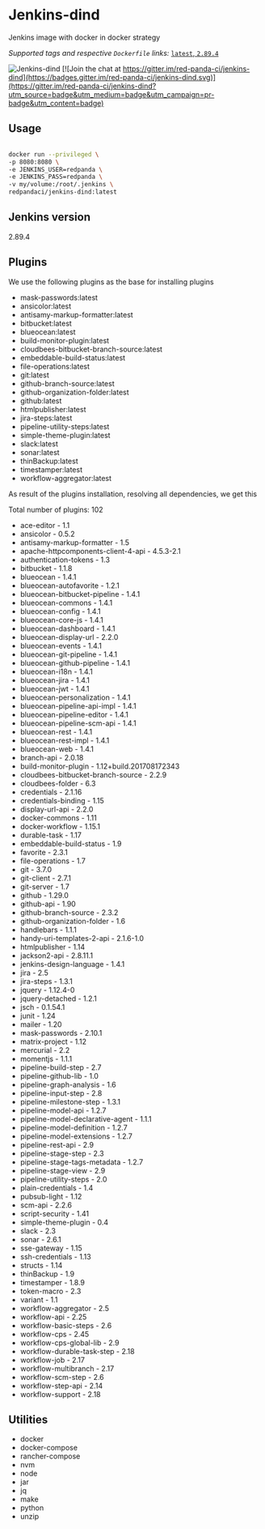 # Jenkins-dind

Jenkins image with docker in docker strategy

_Supported tags and respective `Dockerfile` links:_
[`latest`, `2.89.4`](Dockerfile)

![Jenkins-dind](https://raw.githubusercontent.com/red-panda-ci/jenkins-dind/master/logo.png) [![Join the chat at https://gitter.im/red-panda-ci/jenkins-dind](https://badges.gitter.im/red-panda-ci/jenkins-dind.svg)](https://gitter.im/red-panda-ci/jenkins-dind?utm_source=badge&utm_medium=badge&utm_campaign=pr-badge&utm_content=badge)

## Usage

```bash

docker run --privileged \
-p 8080:8080 \
-e JENKINS_USER=redpanda \
-e JENKINS_PASS=redpanda \
-v my/volume:/root/.jenkins \
redpandaci/jenkins-dind:latest

```

## Jenkins version

2.89.4

## Plugins

We use the following plugins as the base for installing plugins

* mask-passwords:latest
* ansicolor:latest
* antisamy-markup-formatter:latest
* bitbucket:latest
* blueocean:latest
* build-monitor-plugin:latest
* cloudbees-bitbucket-branch-source:latest
* embeddable-build-status:latest
* file-operations:latest
* git:latest
* github-branch-source:latest
* github-organization-folder:latest
* github:latest
* htmlpublisher:latest
* jira-steps:latest
* pipeline-utility-steps:latest
* simple-theme-plugin:latest
* slack:latest
* sonar:latest
* thinBackup:latest
* timestamper:latest
* workflow-aggregator:latest

As result of the plugins installation, resolving all dependencies, we get this

Total number of plugins: 102

* ace-editor - 1.1
* ansicolor - 0.5.2
* antisamy-markup-formatter - 1.5
* apache-httpcomponents-client-4-api - 4.5.3-2.1
* authentication-tokens - 1.3
* bitbucket - 1.1.8
* blueocean - 1.4.1
* blueocean-autofavorite - 1.2.1
* blueocean-bitbucket-pipeline - 1.4.1
* blueocean-commons - 1.4.1
* blueocean-config - 1.4.1
* blueocean-core-js - 1.4.1
* blueocean-dashboard - 1.4.1
* blueocean-display-url - 2.2.0
* blueocean-events - 1.4.1
* blueocean-git-pipeline - 1.4.1
* blueocean-github-pipeline - 1.4.1
* blueocean-i18n - 1.4.1
* blueocean-jira - 1.4.1
* blueocean-jwt - 1.4.1
* blueocean-personalization - 1.4.1
* blueocean-pipeline-api-impl - 1.4.1
* blueocean-pipeline-editor - 1.4.1
* blueocean-pipeline-scm-api - 1.4.1
* blueocean-rest - 1.4.1
* blueocean-rest-impl - 1.4.1
* blueocean-web - 1.4.1
* branch-api - 2.0.18
* build-monitor-plugin - 1.12+build.201708172343
* cloudbees-bitbucket-branch-source - 2.2.9
* cloudbees-folder - 6.3
* credentials - 2.1.16
* credentials-binding - 1.15
* display-url-api - 2.2.0
* docker-commons - 1.11
* docker-workflow - 1.15.1
* durable-task - 1.17
* embeddable-build-status - 1.9
* favorite - 2.3.1
* file-operations - 1.7
* git - 3.7.0
* git-client - 2.7.1
* git-server - 1.7
* github - 1.29.0
* github-api - 1.90
* github-branch-source - 2.3.2
* github-organization-folder - 1.6
* handlebars - 1.1.1
* handy-uri-templates-2-api - 2.1.6-1.0
* htmlpublisher - 1.14
* jackson2-api - 2.8.11.1
* jenkins-design-language - 1.4.1
* jira - 2.5
* jira-steps - 1.3.1
* jquery - 1.12.4-0
* jquery-detached - 1.2.1
* jsch - 0.1.54.1
* junit - 1.24
* mailer - 1.20
* mask-passwords - 2.10.1
* matrix-project - 1.12
* mercurial - 2.2
* momentjs - 1.1.1
* pipeline-build-step - 2.7
* pipeline-github-lib - 1.0
* pipeline-graph-analysis - 1.6
* pipeline-input-step - 2.8
* pipeline-milestone-step - 1.3.1
* pipeline-model-api - 1.2.7
* pipeline-model-declarative-agent - 1.1.1
* pipeline-model-definition - 1.2.7
* pipeline-model-extensions - 1.2.7
* pipeline-rest-api - 2.9
* pipeline-stage-step - 2.3
* pipeline-stage-tags-metadata - 1.2.7
* pipeline-stage-view - 2.9
* pipeline-utility-steps - 2.0
* plain-credentials - 1.4
* pubsub-light - 1.12
* scm-api - 2.2.6
* script-security - 1.41
* simple-theme-plugin - 0.4
* slack - 2.3
* sonar - 2.6.1
* sse-gateway - 1.15
* ssh-credentials - 1.13
* structs - 1.14
* thinBackup - 1.9
* timestamper - 1.8.9
* token-macro - 2.3
* variant - 1.1
* workflow-aggregator - 2.5
* workflow-api - 2.25
* workflow-basic-steps - 2.6
* workflow-cps - 2.45
* workflow-cps-global-lib - 2.9
* workflow-durable-task-step - 2.18
* workflow-job - 2.17
* workflow-multibranch - 2.17
* workflow-scm-step - 2.6
* workflow-step-api - 2.14
* workflow-support - 2.18

## Utilities

* docker
* docker-compose
* rancher-compose
* nvm
* node
* jar
* jq
* make
* python
* unzip
